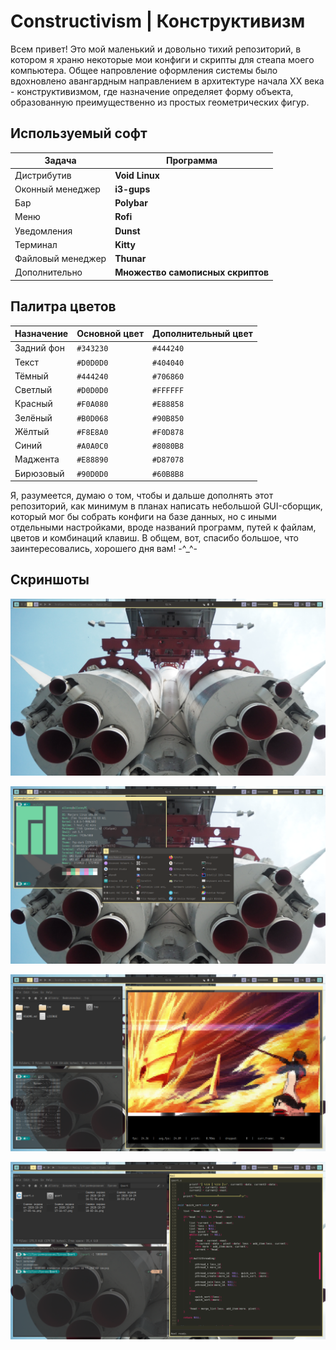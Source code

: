 # Constructivism | Конструктивизм

Всем привет!
Это мой маленький и довольно тихий репозиторий, в котором я храню некоторые мои конфиги и скрипты для стеапа моего компьютера.
Общее напровление оформления системы было вдохновлено авангардным направлением в архитектуре начала XX века - конструктивизмом, где назначение определяет форму объекта, образованную преимущественно из простых геометрических фигур.

## Используемый софт

| Задача | Программа |
| --- | --- |
| Дистрибутив | **Void Linux** |
| Оконный менеджер | **i3-gups** |
| Бар | **Polybar** |
| Меню | **Rofi** |
| Уведомления | **Dunst** |
| Терминал | **Kitty** |
| Файловый менеджер | **Thunar** |
| Дополнительно | **Множество самописных скриптов** |

## Палитра цветов

| Назначение | Основной цвет | Дополнительный цвет |
| --- | --- | --- |
| Задний фон | `#343230` | `#444240` |
| Текст | `#D0D0D0` | `#404040` |
| Тёмный | `#444240` | `#706860` |
| Светлый | `#D0D0D0` | `#FFFFFF` |
| Красный | `#F0A080` | `#E88858` |
| Зелёный | `#B0D068` | `#90B850` |
| Жёлтый | `#F8E8A0` | `#F0D878` |
| Синий | `#A0A0C0` | `#8080B8` |
| Маджента | `#E88890` | `#D87078` |
| Бирюзовый | `#90D0D0` | `#60B8B8` |

Я, разумеется, думаю о том, чтобы и дальше дополнять этот репозиторий, как минимум в планах написать небольшой GUI-сборщик, который мог бы собрать конфиги на базе данных, но с иными отдельными настройками, вроде названий программ, путей к файлам, цветов и комбинаций клавиш.
В общем, вот, спасибо большое, что заинтересовались, хорошего дня вам! -^_^-

## Скриншоты

![Скриншот 1](/other/screenshots/screenshot_1.png)

![Скриншот 2](/other/screenshots/screenshot_2.png)

![Скриншот 3](/other/screenshots/screenshot_3.png)

![Скриншот 4](/other/screenshots/screenshot_4.png)
